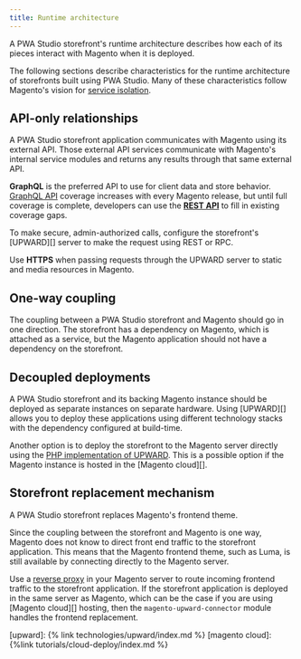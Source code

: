 ```yaml
---
title: Runtime architecture
---
```


A PWA Studio storefront's runtime architecture describes how each of its pieces interact with Magento when it is deployed.

The following sections describe characteristics for the runtime architecture of storefronts built using PWA Studio.
Many of these characteristics follow Magento's vision for [service isolation][].

## API-only relationships

A PWA Studio storefront application communicates with Magento using its external API.
Those external API services communicate with Magento's internal service modules and returns any results through that same external API.

**GraphQL** is the preferred API to use for client data and store behavior.
[GraphQL API][] coverage increases with every Magento release, but
until full coverage is complete, developers can use the [**REST API**][] to fill in existing coverage gaps.

To make secure, admin-authorized calls, configure the storefront's [UPWARD][] server to make the request using REST or RPC.

Use **HTTPS** when passing requests through the UPWARD server to static and media resources in Magento.

## One-way coupling

The coupling between a PWA Studio storefront and Magento should go in one direction.
The storefront has a dependency on Magento, which is attached as a service, but
the Magento application should not have a dependency on the storefront.

## Decoupled deployments

A PWA Studio storefront and its backing Magento instance should be deployed as separate instances on separate hardware.
Using [UPWARD][] allows you to deploy these applications using different technology stacks with the dependency configured at build-time.

Another option is to deploy the storefront to the Magento server directly using the [PHP implementation of UPWARD][].
This is a possible option if the Magento instance is hosted in the [Magento cloud][].

## Storefront replacement mechanism

A PWA Studio storefront replaces Magento's frontend theme.

Since the coupling between the storefront and Magento is one way, Magento does not know to direct front end traffic to the storefront application.
This means that the Magento frontend theme, such as Luma, is still available by connecting directly to the Magento server.

Use a [reverse proxy][] in your Magento server to route incoming frontend traffic to the storefront application.
If the storefront application is deployed in the same server as Magento, which can be the case if you are using [Magento cloud][] hosting, then the `magento-upward-connector` module handles the frontend replacement.

[upward]: {% link technologies/upward/index.md %}
[magento cloud]: {%link tutorials/cloud-deploy/index.md %}

[service isolation]: https://github.com/magento/architecture/blob/master/design-documents/service-isolation.md
[php implementation of upward]: https://github.com/magento/upward-php
[reverse proxy]: https://en.wikipedia.org/wiki/Reverse_proxy
[graphql api]: https://devdocs.magento.com/guides/v2.3/graphql/
[**rest api**]: https://devdocs.magento.com/guides/v2.3/rest/bk-rest.html
